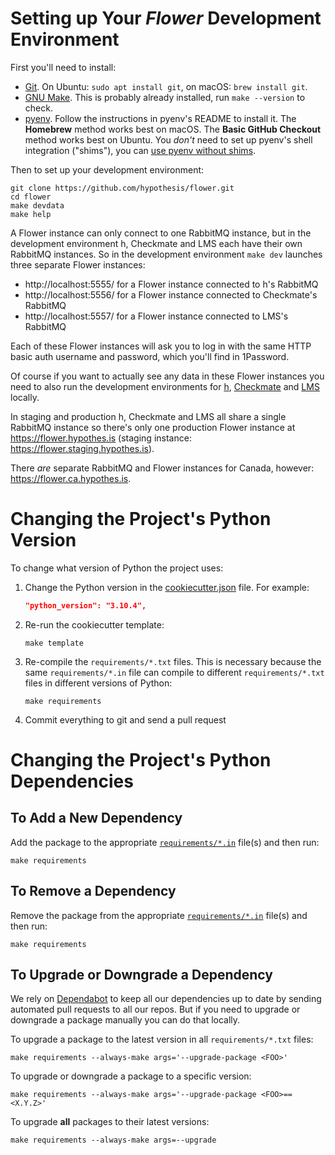 # Setting up Your _Flower_ Development Environment

First you'll need to install:

* [Git](https://git-scm.com/).
  On Ubuntu: `sudo apt install git`, on macOS: `brew install git`.
* [GNU Make](https://www.gnu.org/software/make/).
  This is probably already installed, run `make --version` to check.
* [pyenv](https://github.com/pyenv/pyenv).
  Follow the instructions in pyenv's README to install it.
  The **Homebrew** method works best on macOS.
  The **Basic GitHub Checkout** method works best on Ubuntu.
  You _don't_ need to set up pyenv's shell integration ("shims"), you can
  [use pyenv without shims](https://github.com/pyenv/pyenv#using-pyenv-without-shims).

Then to set up your development environment:

```terminal
git clone https://github.com/hypothesis/flower.git
cd flower
make devdata
make help
```

A Flower instance can only connect to one RabbitMQ instance,
but in the development environment h, Checkmate and LMS each have their own
RabbitMQ instances.
So in the development environment `make dev` launches three separate Flower
instances:

* http://localhost:5555/ for a Flower instance connected to h's RabbitMQ
* http://localhost:5556/ for a Flower instance connected to Checkmate's RabbitMQ
* http://localhost:5557/ for a Flower instance connected to LMS's RabbitMQ

Each of these Flower instances will ask you to log in with the same HTTP basic
auth username and password, which you'll find in 1Password.

Of course if you want to actually see any data in these Flower instances
you need to also run the development environments for
[h](https://github.com/hypothesis/h),
[Checkmate](https://github.com/hypothesis/checkmate) and
[LMS](https://github.com/hypothesis/lms) locally.

In staging and production h, Checkmate and LMS all share a single RabbitMQ
instance so there's only one production Flower instance at
<https://flower.hypothes.is> (staging instance:
<https://flower.staging.hypothes.is>).

There *are* separate RabbitMQ  and Flower instances for Canada, however:
<https://flower.ca.hypothes.is>.

# Changing the Project's Python Version

To change what version of Python the project uses:

1. Change the Python version in the
   [cookiecutter.json](.cookiecutter/cookiecutter.json) file. For example:

   ```json
   "python_version": "3.10.4",
   ```

2. Re-run the cookiecutter template:

   ```terminal
   make template
   ```

3. Re-compile the `requirements/*.txt` files.
   This is necessary because the same `requirements/*.in` file can compile to
   different `requirements/*.txt` files in different versions of Python:

   ```terminal
   make requirements
   ```

4. Commit everything to git and send a pull request

# Changing the Project's Python Dependencies

## To Add a New Dependency

Add the package to the appropriate [`requirements/*.in`](requirements/)
file(s) and then run:

```terminal
make requirements
```

## To Remove a Dependency

Remove the package from the appropriate [`requirements/*.in`](requirements)
file(s) and then run:

```terminal
make requirements
```

## To Upgrade or Downgrade a Dependency

We rely on [Dependabot](https://github.com/dependabot) to keep all our
dependencies up to date by sending automated pull requests to all our repos.
But if you need to upgrade or downgrade a package manually you can do that
locally.

To upgrade a package to the latest version in all `requirements/*.txt` files:

```terminal
make requirements --always-make args='--upgrade-package <FOO>'
```

To upgrade or downgrade a package to a specific version:

```terminal
make requirements --always-make args='--upgrade-package <FOO>==<X.Y.Z>'
```

To upgrade **all** packages to their latest versions:

```terminal
make requirements --always-make args=--upgrade
```
